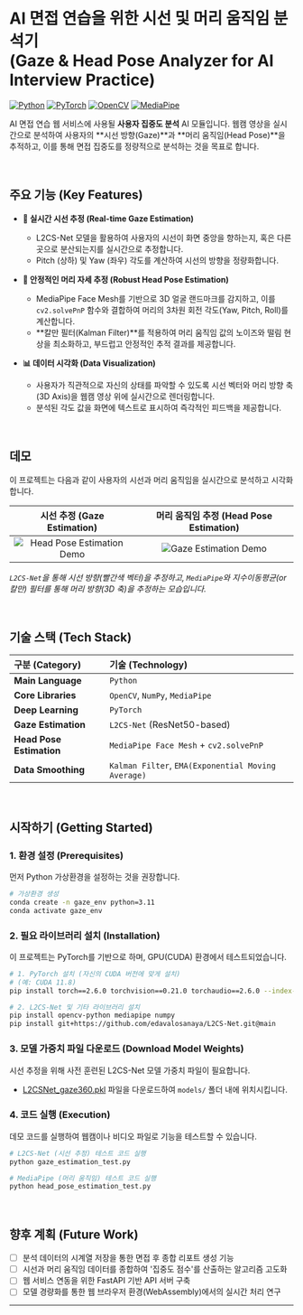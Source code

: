 # AI 면접 연습을 위한 시선 및 머리 움직임 분석기 <br>(Gaze & Head Pose Analyzer for AI Interview Practice)

[![Python](https://img.shields.io/badge/Python-3.9%2B-blue?logo=python)](https://www.python.org/)
[![PyTorch](https://img.shields.io/badge/PyTorch-2.0%2B-orange?logo=pytorch)](https://pytorch.org/)
[![OpenCV](https://img.shields.io/badge/OpenCV-4.x-green?logo=opencv)](https://opencv.org/)
[![MediaPipe](https://img.shields.io/badge/MediaPipe-0.10%2B-red?logo=google)](https://developers.google.com/mediapipe)

AI 면접 연습 웹 서비스에 사용될 **사용자 집중도 분석** AI 모듈입니다. 웹캠 영상을 실시간으로 분석하여 사용자의 **시선 방향(Gaze)**과 **머리 움직임(Head Pose)**을 추적하고, 이를 통해 면접 집중도를 정량적으로 분석하는 것을 목표로 합니다.

<br>

## 주요 기능 (Key Features)

- **👀 실시간 시선 추정 (Real-time Gaze Estimation)**
  - L2CS-Net 모델을 활용하여 사용자의 시선이 화면 중앙을 향하는지, 혹은 다른 곳으로 분산되는지를 실시간으로 추정합니다.
  - Pitch (상하) 및 Yaw (좌우) 각도를 계산하여 시선의 방향을 정량화합니다.

- **🌝 안정적인 머리 자세 추정 (Robust Head Pose Estimation)**
  - MediaPipe Face Mesh를 기반으로 3D 얼굴 랜드마크를 감지하고, 이를 `cv2.solvePnP` 함수와 결합하여 머리의 3차원 회전 각도(Yaw, Pitch, Roll)를 계산합니다.
  - **칼만 필터(Kalman Filter)**를 적용하여 머리 움직임 값의 노이즈와 떨림 현상을 최소화하고, 부드럽고 안정적인 추적 결과를 제공합니다.

- **📊 데이터 시각화 (Data Visualization)**
  - 사용자가 직관적으로 자신의 상태를 파악할 수 있도록 시선 벡터와 머리 방향 축(3D Axis)을 웹캠 영상 위에 실시간으로 렌더링합니다.
  - 분석된 각도 값을 화면에 텍스트로 표시하여 즉각적인 피드백을 제공합니다.

<br>

## 데모

이 프로젝트는 다음과 같이 사용자의 시선과 머리 움직임을 실시간으로 분석하고 시각화합니다.

| 시선 추정 (Gaze Estimation) | 머리 움직임 추정 (Head Pose Estimation) |
| :-------------------------: | :------------------------------------: |
| ![Head Pose Estimation Demo](etc/head_pose_demo.gif) | ![Gaze Estimation Demo](etc/gaze_demo.gif) |

*`L2CS-Net`을 통해 시선 방향(빨간색 벡터)을 추정하고, `MediaPipe`와 지수이동평균(or 칼만) 필터를 통해 머리 방향(3D 축)을 추정하는 모습입니다.*

<br>

## 기술 스택 (Tech Stack)

| 구분 (Category) | 기술 (Technology) |
| :--- | :--- |
| **Main Language** | `Python` |
| **Core Libraries** | `OpenCV`, `NumPy`, `MediaPipe` |
| **Deep Learning** | `PyTorch` |
| **Gaze Estimation** | `L2CS-Net` (ResNet50-based) |
| **Head Pose Estimation** | `MediaPipe Face Mesh` + `cv2.solvePnP` |
| **Data Smoothing** | `Kalman Filter`, `EMA(Exponential Moving Average)` |

<br>

## 시작하기 (Getting Started)

### 1. 환경 설정 (Prerequisites)

먼저 Python 가상환경을 설정하는 것을 권장합니다.

```bash
# 가상환경 생성
conda create -n gaze_env python=3.11
conda activate gaze_env
```

### 2. 필요 라이브러리 설치 (Installation)

이 프로젝트는 PyTorch를 기반으로 하며, GPU(CUDA) 환경에서 테스트되었습니다.

```bash
# 1. PyTorch 설치 (자신의 CUDA 버전에 맞게 설치)
# (예: CUDA 11.8)
pip install torch==2.6.0 torchvision==0.21.0 torchaudio==2.6.0 --index-url https://download.pytorch.org/whl/cu118

# 2. L2CS-Net 및 기타 라이브러리 설치
pip install opencv-python mediapipe numpy
pip install git+https://github.com/edavalosanaya/L2CS-Net.git@main
```

### 3. 모델 가중치 파일 다운로드 (Download Model Weights)

시선 추정을 위해 사전 훈련된 L2CS-Net 모델 가중치 파일이 필요합니다.

- [L2CSNet_gaze360.pkl](https://drive.google.com/drive/folders/17p6ORr-JQJcw-eYtG2WGNiuS_qVKwdWd?usp=sharing) 파일을 다운로드하여 `models/` 폴더 내에 위치시킵니다.

### 4. 코드 실행 (Execution)

데모 코드를 실행하여 웹캠이나 비디오 파일로 기능을 테스트할 수 있습니다.

```python
# L2CS-Net (시선 추정) 테스트 코드 실행
python gaze_estimation_test.py

# MediaPipe (머리 움직임) 테스트 코드 실행
python head_pose_estimation_test.py
```

<br>

## 향후 계획 (Future Work)

- [ ] 분석 데이터의 시계열 저장을 통한 면접 후 종합 리포트 생성 기능
- [ ] 시선과 머리 움직임 데이터를 종합하여 '집중도 점수'를 산출하는 알고리즘 고도화
- [ ] 웹 서비스 연동을 위한 FastAPI 기반 API 서버 구축
- [ ] 모델 경량화를 통한 웹 브라우저 환경(WebAssembly)에서의 실시간 처리 연구

---
